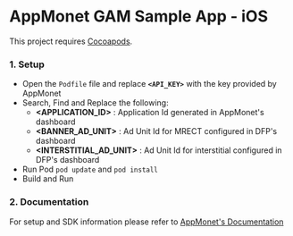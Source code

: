 # AppMonet GAM Sample App - iOS

This project requires [Cocoapods](https://cocoapods.org/). 

### 1.  Setup

- Open the `Podfile` file and replace **`<API_KEY>`** with the key provided by AppMonet
- Search, Find and Replace the following:
  - **<APPLICATION_ID>** : Application Id generated in AppMonet's dashboard
  - **<BANNER_AD_UNIT>** : Ad Unit Id for MRECT configured in DFP's dashboard
  - **<INTERSTITIAL_AD_UNIT>** : Ad Unit Id for interstitial configured in DFP's dashboard
- Run Pod `pod update` and `pod install`
- Build and Run

### 2.  Documentation

For setup and SDK information please refer to [AppMonet's Documentation](https://docs.appmonet.com/docs/integrate-via-dfp-ios)
